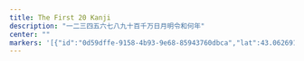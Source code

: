 ```yaml
---
title: The First 20 Kanji
description: "一二三四五六七八九十百千万日月明令和何年"
center: ""
markers: '[{"id":"0d59dffe-9158-4b93-9e68-85943760dbca","lat":43.062691552270984,"lng":141.34754226620103,"zoom":15,"text":"former Hokkaido government office","_version":1,"_lastChangedAt":1582650246730,"_deleted":null,"saved":true},{"id":"0d5dc0fc-df7e-4b27-83ea-a8fa38551a8d","lat":43.46396393573094,"lng":143.73533795146847,"zoom":17,"text":"Yukuepira Chashi","_version":1,"_lastChangedAt":1582651380692,"_deleted":null,"saved":true},{"id":"0f4c6d88-cecd-4843-a5fb-d94d04df4ce8","lat":43.03017025781442,"lng":141.33041962423766,"zoom":17,"text":"Sapporo Peace Pagoda","_version":1,"_lastChangedAt":1582653792770,"_deleted":null,"saved":true},{"id":"12e13721-e055-4e8f-98db-d176d4490caa","lat":43.060676559394246,"lng":141.35638229447747,"zoom":16,"text":"Sapporo TV Tower","_version":1,"_lastChangedAt":1582652744810,"_deleted":null,"saved":true},{"id":"19979921-6512-4df2-8fa5-fa35444e21d2","lat":34.669469856336484,"lng":135.49746788307013,"zoom":19,"text":"ROR Comedy Club","_version":1,"_lastChangedAt":1582291130820,"_deleted":null,"saved":true},{"id":"1a9cba0f-5a9a-4ce3-bd52-f095a82e0e8d","lat":43.1026126474806,"lng":141.4253452699585,"zoom":11,"text":"First of 20 locations across Japan as part of The 400 commonest Kanji\". 20 spots in Sapporo each serve as a point of interest in the own right as well as an anchor to remember the kanji. Places shown also introduce elements of Japanese culture and history which will be visited in other locations and later editions.","_version":1,"_lastChangedAt":1582654619021,"_deleted":null,"saved":true},{"id":"1e9772fc-667a-4834-8b05-2e89760a42d8","lat":43.070891430108524,"lng":141.36896074909114,"zoom":17,"text":"Sapporo Beer Museum","_version":1,"_lastChangedAt":1582653214346,"_deleted":null,"saved":true},{"id":"26e0f58a-956a-487f-a200-b7c0e9140172","lat":42.98806531404291,"lng":141.35160520364315,"zoom":16,"text":"Edwin Dunn Memorial Park, O-yatoi Gaikokujin","_version":1,"_lastChangedAt":1582653453869,"_deleted":null,"saved":true},{"id":"2c2d6d77-0ba1-4552-8cc6-dc13a38ae392","lat":41.43000009624314,"lng":140.10833826862503,"zoom":19,"text":"Matsumae Clan Castle Sites, related to Takeda Nobuhiro and Shinoritate Fortified Residence Site","_version":1,"_lastChangedAt":1582652626485,"_deleted":null,"saved":true},{"id":"39b2c8ab-fc4f-426b-8167-a2fbdddc16bf","lat":43.11511418028711,"lng":141.38057786039545,"zoom":16,"text":"Sapporo Airport","_version":1,"_lastChangedAt":1582654729403,"_deleted":null,"saved":true},{"id":"3be8ba95-4c70-47df-8351-fd73941ed4bd","lat":43.06879549323138,"lng":141.35049737388178,"zoom":18,"text":"Sapporo Station","_version":1,"_lastChangedAt":1582653633859,"_deleted":null,"saved":true},{"id":"45d1b4dd-7283-419f-a3a9-5db5d3748de4","lat":41.765835378457936,"lng":140.82237131028916,"zoom":19,"text":"Shinoritate Fortified Residence Site - Largest Japan Coin horde found nearby, destroyed in Koshamains War","_version":1,"_lastChangedAt":1582651727476,"_deleted":null,"saved":true},{"id":"59fde915-dfca-4811-b838-b9bd7234dbab","lat":43.04898356930892,"lng":141.4977822283459,"zoom":16,"text":"historical village of hokkaido","_version":1,"_lastChangedAt":1582650161355,"_deleted":null,"saved":true},{"id":"5b9b2437-cd22-4760-bb9d-7f2a505b618a","lat":36.139085177389774,"lng":137.25984636414097,"zoom":20,"text":"Hida Takayama Retro Museum","_version":1,"_lastChangedAt":1582290625947,"_deleted":null,"saved":true},{"id":"6819bad0-f3c7-4845-bd19-46ddadd959dc","lat":43.03955136085678,"lng":141.3148420893877,"zoom":19,"text":"Asahiyama Memorial Park","_version":1,"_lastChangedAt":1582654062984,"_deleted":null,"saved":true},{"id":"69974a7b-af07-4733-9c6a-0bdbd116620e","lat":43.05975788764955,"lng":141.34597459870716,"zoom":16,"text":"Odori Park","_version":1,"_lastChangedAt":1582653873284,"_deleted":null,"saved":true},{"id":"74d2bd84-b942-4e5a-a78d-81f28598790e","lat":36.57251522108205,"lng":136.66643821672807,"zoom":21,"text":"Old Town Kanazawa","_version":1,"_lastChangedAt":1582290221818,"_deleted":null,"saved":true},{"id":"775c8ed3-c432-4fb9-bd31-43d53f9bc6fb","lat":43.07483051543065,"lng":141.3412303313522,"zoom":14,"text":"Hokkaido University","_version":1,"_lastChangedAt":1582653514705,"_deleted":null,"saved":true},{"id":"7b177b78-2044-4c3d-b2e3-ee33e53d3d88","lat":43.12459452094846,"lng":141.4276492875023,"zoom":15,"text":"Moerenumakoen","_version":1,"_lastChangedAt":1582654662786,"_deleted":null,"saved":true},{"id":"80b61202-42cd-4691-8034-5203f31f19a4","lat":43.913655032957635,"lng":141.6174065556581,"zoom":19,"text":"Kotoni Tondenhei Residence","_version":1,"_lastChangedAt":1582651497189,"_deleted":null,"saved":true},{"id":"8f1ee8c7-a453-4f79-9731-a00fbae02629","lat":35.4935907768842,"lng":135.7470991620407,"zoom":14,"text":"Obama Fukui","_version":1,"_lastChangedAt":1582651899491,"_deleted":null,"saved":true},{"id":"90060187-6ac0-4fb9-8931-1d8ea2bb9945","lat":42.99919377441358,"lng":141.39484131639168,"zoom":21,"text":"Statue of Dr. William S. Clark \"Boys be ambitious!\"","_version":1,"_lastChangedAt":1582654299890,"_deleted":null,"saved":true},{"id":"94de6eda-cef8-4d0b-8b79-9555ec2ac2ad","lat":43.057104112527455,"lng":141.35079857490348,"zoom":16,"text":"Susukino red light district","_version":1,"_lastChangedAt":1582653105176,"_deleted":null,"saved":true},{"id":"9535952c-7c80-4594-be48-b30364b2e4e0","lat":43.02247625118859,"lng":141.3224031720444,"zoom":14,"text":"Mt. Mojwa","_version":1,"_lastChangedAt":1582653827947,"_deleted":null,"saved":true},{"id":"9fb4a71c-6a52-49d9-9552-578e862c5f4a","lat":43.194608979064974,"lng":140.8386726882684,"zoom":19,"text":"Fugoppe Cave","_version":1,"_lastChangedAt":1582651156623,"_deleted":null,"saved":true},{"id":"b5a2ac86-9fa5-4d45-a208-aaacc747134e","lat":43.06808523841069,"lng":141.35227788400937,"zoom":17,"text":"Sapporo JR Tower","_version":1,"_lastChangedAt":1582653574771,"_deleted":null,"saved":true},{"id":"c2e1377c-6543-4314-adef-08742862b7d8","lat":43.04760700316788,"lng":141.3542244435339,"zoom":17,"text":"Nakajima Park","_version":1,"_lastChangedAt":1582653961224,"_deleted":null,"saved":true},{"id":"c51ef9c1-d91b-455e-9c34-5fbfca14d190","lat":43.063437782214166,"lng":141.34261600109647,"zoom":19,"text":"Hokkaido University Botanical Gardens","_version":1,"_lastChangedAt":1582654345865,"_deleted":null,"saved":true},{"id":"ced028df-a9f7-4a41-a1e6-251d9c848904","lat":43.06229072206391,"lng":141.35357035887813,"zoom":17,"text":"Sapporo Clock Tower","_version":1,"_lastChangedAt":1582650319439,"_deleted":null,"saved":true},{"id":"d04ca8cd-7a13-44ae-a5d7-535ab501f71b","lat":42.996198193454234,"lng":141.34517867649555,"zoom":15,"text":"Makomanai Park Former Olympic Park","_version":1,"_lastChangedAt":1582652911774,"_deleted":null,"saved":true},{"id":"d0c31b7b-4f55-4d7d-9c77-46127215b35a","lat":43.02934758212195,"lng":141.36047872714235,"zoom":12,"text":"Locations chosen based on interest, cultural significance, possible story, connection with other places through shared themes or history, recognize-ability from above, memorability, ease of associating with one of the 20 kanji","_version":1,"_lastChangedAt":1582654863003,"_deleted":null,"saved":true},{"id":"d772e008-6342-4812-af7d-30a26488ec05","lat":43.02948111264438,"lng":141.3404694981823,"zoom":16,"text":"Sapporo Buried Cultural Property Center","_version":1,"_lastChangedAt":1582650435000,"_deleted":null,"saved":true},{"id":"deeb8e94-b156-4e65-bfe3-e11f53af2480","lat":41.79680465148315,"lng":140.75708749818227,"zoom":16,"text":"Goryōkaku","_version":1,"_lastChangedAt":1582650561177,"_deleted":null,"saved":true},{"id":"f6e360a3-244f-4337-ad3a-932c10318ec2","lat":43.012491527396016,"lng":141.40913936309053,"zoom":14,"text":"Sapporo Dome","_version":1,"_lastChangedAt":1582654439612,"_deleted":null,"saved":true}]' 
---
```

